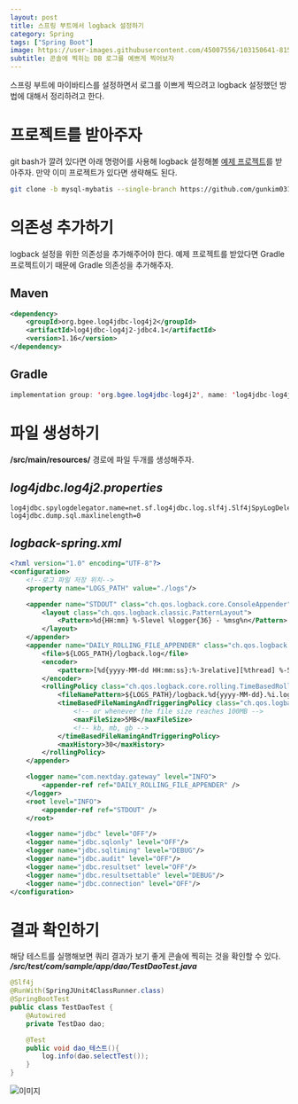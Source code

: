 ```yaml
---
layout: post
title: 스프링 부트에서 logback 설정하기
category: Spring
tags: ["Spring Boot"]
image: https://user-images.githubusercontent.com/45007556/103150641-815fe780-47b9-11eb-955d-9c2ba03264a8.png
subtitle: 콘솔에 찍히는 DB 로그를 예쁘게 찍어보자
---
```


스프링 부트에 마이바티스를 설정하면서 로그를 이쁘게 찍으려고 logback 설정했던 방법에 대해서 정리하려고 한다.

# 프로젝트를 받아주자

git bash가 깔려 있다면 아래 명령어를 사용해 logback 설정해볼 [예제 프로젝트](https://github.com/gunkim0318/SpringBoot-Mysql-MyBatis-Logback-Sample/tree/mysql-mybatis)를 받아주자. 만약 이미 프로젝트가 있다면 생략해도 된다.

```bash
git clone -b mysql-mybatis --single-branch https://github.com/gunkim0318/SpringBoot-Mysql-MyBatis-Logback-Sample.git
```

# 의존성 추가하기

logback 설정을 위한 의존성을 추가해주어야 한다. 예제 프로젝트를 받았다면 Gradle프로젝트이기 때문에 Gradle 의존성을 추가해주자.

## Maven

```xml
<dependency>
    <groupId>org.bgee.log4jdbc-log4j2</groupId>
    <artifactId>log4jdbc-log4j2-jdbc4.1</artifactId>
    <version>1.16</version>
</dependency>
```

## Gradle

```java
implementation group: 'org.bgee.log4jdbc-log4j2', name: 'log4jdbc-log4j2-jdbc4.1', version: '1.16'
```

# 파일 생성하기

**/src/main/resources/** 경로에 파일 두개를 생성해주자.

## _log4jdbc.log4j2.properties_

```properties
log4jdbc.spylogdelegator.name=net.sf.log4jdbc.log.slf4j.Slf4jSpyLogDelegator
log4jdbc.dump.sql.maxlinelength=0
```

## _logback-spring.xml_

```xml
<?xml version="1.0" encoding="UTF-8"?>
<configuration>
    <!--로그 파일 저장 위치-->
    <property name="LOGS_PATH" value="./logs"/>

    <appender name="STDOUT" class="ch.qos.logback.core.ConsoleAppender">
        <layout class="ch.qos.logback.classic.PatternLayout">
            <Pattern>%d{HH:mm} %-5level %logger{36} - %msg%n</Pattern>
        </layout>
    </appender>
    <appender name="DAILY_ROLLING_FILE_APPENDER" class="ch.qos.logback.core.rolling.RollingFileAppender">
        <file>${LOGS_PATH}/logback.log</file>
        <encoder>
            <pattern>[%d{yyyy-MM-dd HH:mm:ss}:%-3relative][%thread] %-5level %logger{35} - %msg%n</pattern>
        </encoder>
        <rollingPolicy class="ch.qos.logback.core.rolling.TimeBasedRollingPolicy">
            <fileNamePattern>${LOGS_PATH}/logback.%d{yyyy-MM-dd}.%i.log.gz</fileNamePattern>
            <timeBasedFileNamingAndTriggeringPolicy class="ch.qos.logback.core.rolling.SizeAndTimeBasedFNATP">
                <!-- or whenever the file size reaches 100MB -->
                <maxFileSize>5MB</maxFileSize>
                <!-- kb, mb, gb -->
            </timeBasedFileNamingAndTriggeringPolicy>
            <maxHistory>30</maxHistory>
        </rollingPolicy>
    </appender>

    <logger name="com.nextday.gateway" level="INFO">
        <appender-ref ref="DAILY_ROLLING_FILE_APPENDER" />
    </logger>
    <root level="INFO">
        <appender-ref ref="STDOUT" />
    </root>

    <logger name="jdbc" level="OFF"/>
    <logger name="jdbc.sqlonly" level="OFF"/>
    <logger name="jdbc.sqltiming" level="DEBUG"/>
    <logger name="jdbc.audit" level="OFF"/>
    <logger name="jdbc.resultset" level="OFF"/>
    <logger name="jdbc.resultsettable" level="DEBUG"/>
    <logger name="jdbc.connection" level="OFF"/>
</configuration>
```

# 결과 확인하기

해당 테스트를 실행해보면 쿼리 결과가 보기 좋게 콘솔에 찍히는 것을 확인할 수 있다.
**_/src/test/com/sample/app/dao/TestDaoTest.java_**

```java
@Slf4j
@RunWith(SpringJUnit4ClassRunner.class)
@SpringBootTest
public class TestDaoTest {
    @Autowired
    private TestDao dao;

    @Test
    public void dao_테스트(){
        log.info(dao.selectTest());
    }
}
```

![이미지](https://user-images.githubusercontent.com/45007556/103171389-32848180-488f-11eb-85c5-e0144ebf6a28.png)
